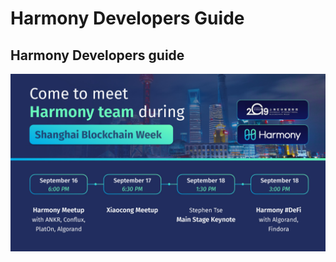 # Harmony Developers Guide

## Harmony Developers guide

![Harmony in Shanghai](.gitbook/assets/harmonyshanghai%20%281%29.jpg)

